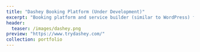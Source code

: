 ```yaml
---
title: "Dashey Booking Platform (Under Development)"
excerpt: "Booking platform and service builder (similar to WordPress) for streamlined scheduling and reservations, offering an intuitive interface for customers and powerful management tools for service providers."
header:
  teaser: /images/dashey.png 
preview: "https://www.trydashey.com/"
collection: portfolio
---
```

